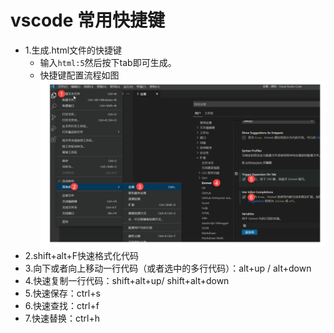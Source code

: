 # vscode 常用快捷键
- 1.生成.html文件的快捷键
  - 输入`html:5`然后按下tab即可生成。
  - 快捷键配置流程如图
    ![](../../z_img/vs_code.png)
- 2.shift+alt+F快速格式化代码
- 3.向下或者向上移动一行代码（或者选中的多行代码）：alt+up / alt+down
- 4.快速复制一行代码：shift+alt+up/ shift+alt+down
- 5.快速保存：ctrl+s
- 6.快速查找：ctrl+f
- 7.快速替换：ctrl+h
